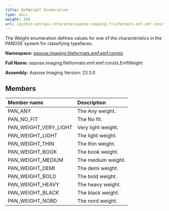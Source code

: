```yaml
---
title: EmfWeight Enumeration
type: docs
weight: 360
url: /python-net/api-reference/aspose.imaging.fileformats.emf.emf.consts/emfweight/
---
```


The Weight enumeration defines values for one of the characteristics in the PANOSE system for classifying typefaces.

**Namespace:** [aspose.imaging.fileformats.emf.emf.consts](/imaging/python-net/api-reference/aspose.imaging.fileformats.emf.emf.consts/)

**Full Name:** aspose.imaging.fileformats.emf.emf.consts.EmfWeight

**Assembly:**  Aspose.Imaging Version: 23.3.0

## **Members**
|**Member name**|**Description**|
| :- | :- |
|PAN_ANY|The Any weight.|
|PAN_NO_FIT|The No fit.|
|PAN_WEIGHT_VERY_LIGHT|Very light weight.|
|PAN_WEIGHT_LIGHT|The light weight.|
|PAN_WEIGHT_THIN|The thin weight.|
|PAN_WEIGHT_BOOK|The book weight.|
|PAN_WEIGHT_MEDIUM|The medium weight.|
|PAN_WEIGHT_DEMI|The demi weight.|
|PAN_WEIGHT_BOLD|The bold weight.|
|PAN_WEIGHT_HEAVY|The heavy weight.|
|PAN_WEIGHT_BLACK|The black weight.|
|PAN_WEIGHT_NORD|The nord weight.|
